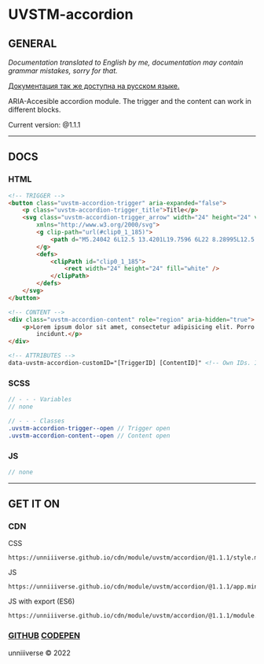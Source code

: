 # UVSTM-accordion
## GENERAL
*Documentation translated to English by me, documentation may contain grammar mistakes, sorry for that.*

[Документация так же доступна на русском языке.](https://github.com/unniiiverse/uvstm-accordion/blob/main/README_ru.md)

ARIA-Accesible accordion module. The trigger and the content can work in different blocks.

Current version: @1.1.1

<hr>

## DOCS
### HTML
```html
<!-- TRIGGER -->
<button class="uvstm-accordion-trigger" aria-expanded="false">
    <p class="uvstm-accordion-trigger_title">Title</p>
    <svg class="uvstm-accordion-trigger_arrow" width="24" height="24" viewBox="0 0 24 24" fill="none"
        xmlns="http://www.w3.org/2000/svg">
        <g clip-path="url(#clip0_1_185)">
            <path d="M5.24042 6L12.5 13.4201L19.7596 6L22 8.28995L12.5 18L3 8.28995L5.24042 6Z" fill="white" />
        </g>
        <defs>
            <clipPath id="clip0_1_185">
                <rect width="24" height="24" fill="white" />
            </clipPath>
        </defs>
    </svg>
</button>

<!-- CONTENT -->
<div class="uvstm-accordion-content" role="region" aria-hidden="true">
    <p>Lorem ipsum dolor sit amet, consectetur adipisicing elit. Porro a repellat corporis iure voluptates
        incidunt.</p>
</div>

<!-- ATTRIBUTES -->
data-uvstm-accordion-customID="[TriggerID] [ContentID]" <!-- Own IDs. Indicated in trigger button, indicates what content needs to open. -->
```

### SCSS
```scss
// - - - Variables
// none

// - - - Classes
.uvstm-accordion-trigger--open // Trigger open
.uvstm-accordion-content--open // Content open
```

### JS
```js
// none
```

<hr>

## GET IT ON
### CDN

CSS
```
https://unniiiverse.github.io/cdn/module/uvstm/accordion/@1.1.1/style.min.css
```

JS
```
https://unniiiverse.github.io/cdn/module/uvstm/accordion/@1.1.1/app.min.js
```

JS with export (ES6)
```
https://unniiiverse.github.io/cdn/module/uvstm/accordion/@1.1.1/module.min.js
```

### [GITHUB](https://github.com/unniiiverse/uvstm-accordion) [CODEPEN](https://codepen.io/unniiiverse/pen/abGpVoo)

unniiiverse ©️ 2022